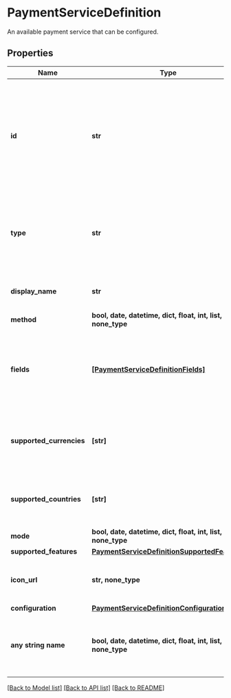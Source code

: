 # PaymentServiceDefinition

An available payment service that can be configured.

## Properties
Name | Type | Description | Notes
------------ | ------------- | ------------- | -------------
**id** | **str** | The ID of the payment service. This is the underlying provider followed by a dash followed by the payment method ID. | [optional] 
**type** | **str** | &#x60;payment-service-definition&#x60;. | [optional]  if omitted the server will use the default value of "payment-service-definition"
**display_name** | **str** | The display name of this service. | [optional] 
**method** | **bool, date, datetime, dict, float, int, list, str, none_type** |  | [optional] 
**fields** | [**[PaymentServiceDefinitionFields]**](PaymentServiceDefinitionFields.md) | A list of fields that need to be submitted when activating the payment. service. | [optional] 
**supported_currencies** | **[str]** | A list of three-letter ISO currency codes that this service supports. | [optional] 
**supported_countries** | **[str]** | A list of two-letter ISO country codes that this service supports. | [optional] 
**mode** | **bool, date, datetime, dict, float, int, list, str, none_type** |  | [optional] 
**supported_features** | [**PaymentServiceDefinitionSupportedFeatures**](PaymentServiceDefinitionSupportedFeatures.md) |  | [optional] 
**icon_url** | **str, none_type** | An icon to display for the payment service. | [optional] 
**configuration** | [**PaymentServiceDefinitionConfiguration**](PaymentServiceDefinitionConfiguration.md) |  | [optional] 
**any string name** | **bool, date, datetime, dict, float, int, list, str, none_type** | any string name can be used but the value must be the correct type | [optional]

[[Back to Model list]](../README.md#documentation-for-models) [[Back to API list]](../README.md#documentation-for-api-endpoints) [[Back to README]](../README.md)


